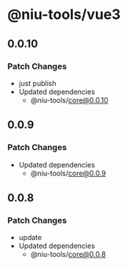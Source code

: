 # @niu-tools/vue3

## 0.0.10

### Patch Changes

- just publish
- Updated dependencies
  - @niu-tools/core@0.0.10

## 0.0.9

### Patch Changes

- Updated dependencies
  - @niu-tools/core@0.0.9

## 0.0.8

### Patch Changes

- update
- Updated dependencies
  - @niu-tools/core@0.0.8
